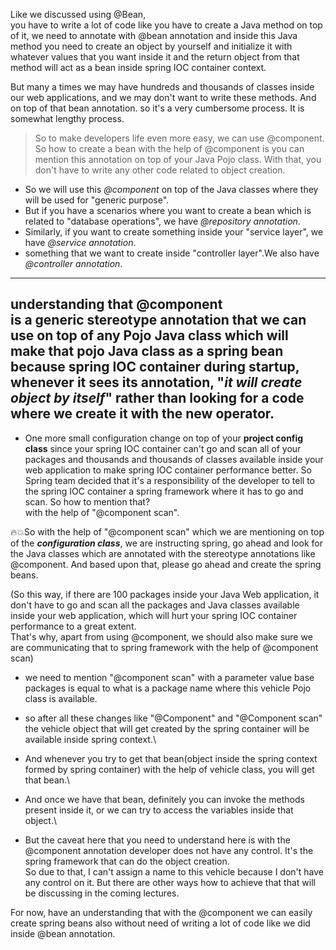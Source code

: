 Like we discussed using @Bean,\
you have to write a lot of code like you have to create a Java method on top of it, we need to annotate with @bean annotation and inside this Java method you need to create
an object by yourself and initialize it with whatever values that you want inside it and the return
object from that method will act as a bean inside spring IOC container context.

But many a times we may have hundreds and thousands of classes inside our web applications, and we may don't want to write these methods. And on top of that bean annotation.
so it's a very cumbersome process. It is somewhat lengthy process.

>So to make developers life even more easy, we can use @component.\
> So how to create a bean with the help of @component is you can mention this annotation on top of your Java Pojo class.
With that, you don't have to write any other code related to object creation.

* So we will use this _@component_ on top of the Java classes where they will be used for "generic purpose".
* But if you have a scenarios where you want to create a bean which is related to "database operations", we have _@repository annotation_.
* Similarly, if you want to create something inside your "service layer", we have _@service annotation_.
* something that we want to create inside "controller layer".We also have _@controller annotation_.

----
understanding that @component\
is a generic stereotype annotation that we can use on top of any Pojo Java class which will make that pojo Java class
as a spring bean because spring IOC container during startup, whenever it sees its annotation, "_it will create 
object by itself_" rather than looking for a code where we create it with the new operator.
----
* One more small configuration change on top of your **project config class** since your spring IOC container can't go and scan all of your packages and thousands and thousands of classes available inside your web application
to make spring IOC container performance better.
So Spring team decided that it's a responsibility of the developer to tell to the spring IOC container a spring framework where it has to go and scan.
So how to mention that?\
with the help of "@component scan".

🔥💥So with the help of "@component scan" which we are mentioning on top of the **_configuration class_**,
we are instructing spring, go ahead and look for the Java classes which are annotated with the stereotype
annotations like @component.
And based upon that, please go ahead and create the spring beans.

(So this way, if there are 100 packages inside your Java Web application, it don't have to go and scan all the packages and Java classes available inside your web application, which will hurt your spring
IOC container performance to a great extent.\
That's why, apart from using @component, we should also make sure we are communicating that to spring framework with the help of @component scan)

* we need to mention "@component scan" with a parameter value base packages is equal to what is a package name where 
this vehicle Pojo class is available.


* so after all these changes like "@Component" and "@Component scan"  the vehicle object that will get created by the 
spring container will be available inside spring context.\
* And whenever you try to get that bean(object inside the spring context formed by spring container) with the help of 
vehicle class, you will get that bean.\
* And once we have that bean, definitely you can invoke the methods present inside it, or we can try
to access the variables inside that object.\
* But the caveat here that you need to understand here is with the @component annotation developer does not have any control. It's
the spring framework that can do the object creation.\
So due to that, I can't assign a name to this vehicle because I don't have any control on it. But there are other ways how to achieve that that will be discussing in the coming lectures.

For now, have an understanding that with the @component we can easily create spring beans also without need of writing a lot of code like we did inside @bean annotation.
